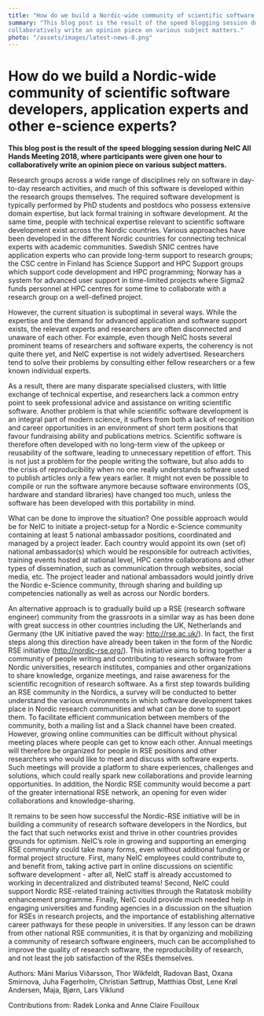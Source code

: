 ```yaml
---
title: "How do we build a Nordic-wide community of scientific software developers, application experts and other e-science experts?"
summary: "This blog post is the result of the speed blogging session during NeIC All Hands Meeting 2018, where participants were given one hour to
collaboratively write an opinion piece on various subject matters."
photo: "/assets/images/latest-news-8.png"
---
```


How do we build a Nordic-wide community of scientific software developers, application experts and other e-science experts?
===============================

__This blog post is the result of the speed blogging session during NeIC All Hands Meeting 2018, where participants were given one hour to collaboratively write an opinion piece on various subject matters.__

Research groups across a wide range of disciplines rely on software in day-to-day research activities, and much of this software is 
developed within the research groups themselves. The required software development is typically performed by PhD students and postdocs who
possess extensive domain expertise, but lack formal training in software development. At the same time, people with technical expertise 
relevant to scientific software development exist across the Nordic countries. Various approaches have been developed in the different 
Nordic countries for connecting technical experts with academic communities. Swedish SNIC centres have application experts who can provide
long-term support to research groups; the CSC centre in Finland has Science Support and HPC Support groups which support code development
and HPC programming; Norway has a system for advanced user support in time-limited projects where Sigma2 funds personnel at HPC centres for
some time to collaborate with a research group on a well-defined project.

However, the current situation is suboptimal in several ways. While the expertise and the demand for advanced application and software 
support exists, the relevant experts and researchers are often disconnected and unaware of each other. For example, even though NeIC hosts
several prominent teams of researchers and software experts, the coherency is not quite there yet, and NeIC expertise is not widely
advertised. Researchers tend to solve their problems by consulting either fellow researchers or a few known individual experts. 


As a result, there are many disparate specialised clusters, with little exchange of technical expertise, and researchers lack a common 
entry point to seek professional advice and assistance on writing scientific software. Another problem is that while scientific software 
development is an integral part of modern science, it suffers from both a lack of recognition and career opportunities in an environment of
short term positions that favour fundraising ability and publications metrics. Scientific software is therefore often developed with no 
long-term view of the upkeep or reusability of the software, leading to unnecessary repetition of effort. This is not just a problem for
the people writing the software, but also adds to the crisis of reproducibility when no one really understands software used to publish 
articles only a few years earlier. It might not even be possible to compile or run the software anymore because software environments 
(OS, hardware and standard libraries) have changed too much, unless the software has been developed with this portability in mind.

What can be done to improve the situation? One possible approach would be for NeIC to initiate a project-setup for a Nordic e-Science 
community containing at least 5 national ambassador positions, coordinated and managed by a project leader.  Each country would appoint 
its own (set of) national ambassador(s) which would be responsible for outreach activities, training events hosted at national level, 
HPC centre collaborations and other types of dissemination, such as communication through websites, social media, etc. The project 
leader and national ambassadors would jointly drive the Nordic e-Science community, through sharing and building up competencies
nationally as well as across our Nordic borders.

An alternative approach is to gradually build up a RSE (research software engineer) community from the grassroots in a similar way as 
has been done with great success in other countries including the UK, Netherlands and Germany (the UK initiative paved the way:
http://rse.ac.uk/). In fact, the first steps along this direction have already been taken in the form of the Nordic RSE initiative 
(http://nordic-rse.org/). This initiative aims to bring together a community of people writing and contributing to research software
from Nordic universities, research institutes, companies and other organizations to share knowledge, organize meetings, and raise 
awareness for the scientific recognition of research software. As a first step towards building an RSE community in the Nordics, a
survey will be conducted to better understand the various environments in which software development takes place in Nordic research 
communities and what can be done to support them. To facilitate efficient communication between members of the community, both a mailing
list and a Slack channel have been created. However, growing online communities can be difficult without physical meeting places where 
people can get to know each other. Annual meetings will therefore be organized for people in RSE positions and other researchers who 
would like to meet and discuss with software experts. Such meetings will provide a platform to share experiences, challenges and 
solutions, which could really spark new collaborations and provide learning opportunities. In addition, the Nordic RSE community would
become a part of the greater international RSE network, an opening for even wider collaborations and knowledge-sharing. 

It remains to be seen how successful the Nordic-RSE initiative will be in building a community of research software developers in the 
Nordics, but the fact that such networks exist and thrive in other countries provides grounds for optimism. NeIC’s role in growing and
supporting an emerging RSE community could take many forms, even without additional funding or formal project structure. First, many
NeIC employees could contribute to, and benefit from, taking active part in online discussions on scientific software development - 
after all, NeIC staff is already accustomed to working in decentralized and distributed teams! Second, NeIC could support Nordic 
RSE-related training activities through the Ratatosk mobility enhancement programme. Finally, NeIC could provide much needed help in
engaging universities and funding agencies in a discussion on the situation for RSEs in research projects, and the importance of 
establishing alternative career pathways for these people in universities. If any lesson can be drawn from other national RSE 
communities, it is that by organizing and mobilizing a community of research software engineers, much can be accomplished to improve the
quality of research software, the reproducibility of research, and not least the job satisfaction of the RSEs themselves.

Authors: Máni Maríus Viðarsson, Thor Wikfeldt, Radovan Bast, Oxana Smirnova, Juha Fagerholm, Christian Søttrup, Matthias Obst, Lene Krøl Andersen, Maja, Bjørn, Lars Viklund

Contributions from: Radek Lonka and Anne Claire Fouilloux 
